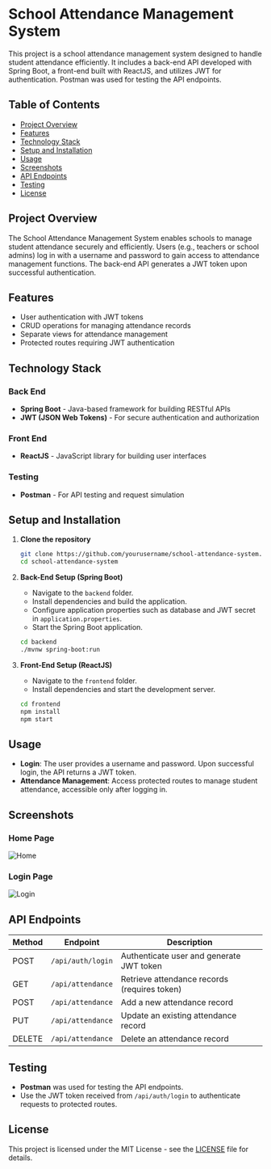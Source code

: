 # School Attendance Management System

This project is a school attendance management system designed to handle student attendance efficiently. It includes a back-end API developed with Spring Boot, a front-end built with ReactJS, and utilizes JWT for authentication. Postman was used for testing the API endpoints.

## Table of Contents

- [Project Overview](#project-overview)
- [Features](#features)
- [Technology Stack](#technology-stack)
- [Setup and Installation](#setup-and-installation)
- [Usage](#usage)
- [Screenshots](#screenshots)
- [API Endpoints](#api-endpoints)
- [Testing](#testing)
- [License](#license)

## Project Overview

The School Attendance Management System enables schools to manage student attendance securely and efficiently. Users (e.g., teachers or school admins) log in with a username and password to gain access to attendance management functions. The back-end API generates a JWT token upon successful authentication.

## Features

- User authentication with JWT tokens
- CRUD operations for managing attendance records
- Separate views for attendance management
- Protected routes requiring JWT authentication

## Technology Stack

### Back End
- **Spring Boot** - Java-based framework for building RESTful APIs
- **JWT (JSON Web Tokens)** - For secure authentication and authorization

### Front End
- **ReactJS** - JavaScript library for building user interfaces

### Testing
- **Postman** - For API testing and request simulation

## Setup and Installation

1. **Clone the repository**
    ```bash
    git clone https://github.com/yourusername/school-attendance-system.git
    cd school-attendance-system
    ```

2. **Back-End Setup (Spring Boot)**
    - Navigate to the `backend` folder.
    - Install dependencies and build the application.
    - Configure application properties such as database and JWT secret in `application.properties`.
    - Start the Spring Boot application.
    
    ```bash
    cd backend
    ./mvnw spring-boot:run
    ```

3. **Front-End Setup (ReactJS)**
    - Navigate to the `frontend` folder.
    - Install dependencies and start the development server.
    
    ```bash
    cd frontend
    npm install
    npm start
    ```

## Usage

- **Login**: The user provides a username and password. Upon successful login, the API returns a JWT token.
- **Attendance Management**: Access protected routes to manage student attendance, accessible only after logging in.

## Screenshots

### Home Page
![Home](./images/Home.png)

### Login Page
![Login](./images/Login.png)

## API Endpoints

| Method | Endpoint           | Description                                  |
|--------|---------------------|----------------------------------------------|
| POST   | `/api/auth/login`  | Authenticate user and generate JWT token     |
| GET    | `/api/attendance`  | Retrieve attendance records (requires token) |
| POST   | `/api/attendance`  | Add a new attendance record                  |
| PUT    | `/api/attendance`  | Update an existing attendance record         |
| DELETE | `/api/attendance`  | Delete an attendance record                  |

## Testing

- **Postman** was used for testing the API endpoints.
- Use the JWT token received from `/api/auth/login` to authenticate requests to protected routes.

## License

This project is licensed under the MIT License - see the [LICENSE](LICENSE) file for details.

